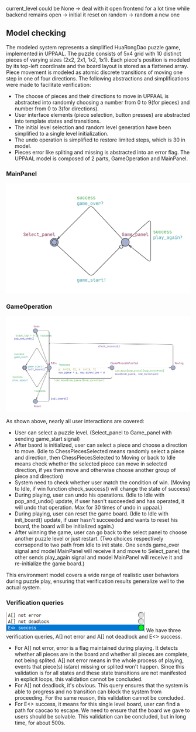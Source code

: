 current_level could be None -> deal with it
open frontend for a lot time while backend remains open -> initial it
reset on random -> random a new one

## Model checking
The modeled system represents a simplified HuaRongDao puzzle game, implemented in UPPAAL. The puzzle consists of 5x4 grid with 10 distinct pieces of varying sizes (2x2, 2x1, 1x2, 1x1). Each piece's position is modeled by its top-left coordinate and the board layout is stored as a flattened array. Piece movement is modeled as atomic discrete transitions of moving one step in one of four directions.
The following abstractions and simplifications were made to facilitate verification:
- The choose of pieces and their directions to move in UPPAAL is abstracted into randomly choosing a number from 0 to 9(for pieces) and number from 0 to 3(for directions).
- User interface elements (piece selection, button presses) are abstracted into template states and transitions.
- The initial level selection and random level generation have been simplified to a single level initialization.
- The undo operation is simplified to restore limited steps, which is 30 in model.
- Pieces error like spliting and missing is abstracted into an error flag.
The UPPAAL model is composed of 2 parts, GameOperation and MainPanel.

### MainPanel
![Panel](images/Panel.png)

### GameOperation
![Operation](images/GameOperation.png)

As shown above, nearly all user interactions are covered:
- User can select a puzzle level. (Select_panel to Game_panel with sending game_start signal)
- After baord is initialized, user can select a piece and choose a direction to move. (Idle to ChessPiecesSelected means randomly select a piece and direction, then ChessPiecesSelected to Moving or back to Idle means check whether the selected piece can move in selected direction, if yes then move and otherwise choose another group of piece and direction)
- System need to check whether user match the condition of win. (Moving to Idle, if win function check_success() will change the state of success)
- During playing, user can undo his operations. (Idle to Idle with pop_and_undo() update, if user hasn't succeeded and has operated, it will undo that operation. Max for 30 times of undo in uppaal.)
- During playing, user can reset the game board. (Idle to Idle with init_board() update, if user hasn't succeeded and wants to reset his board, the board will be initialized again.)
- After winning the game, user can go back to the select panel to choose another puzzle level or just restart. (Two choices respectively corrsepond to two path from Idle to init state. One sends game_over signal and model MainPanel will receive it and move to Select_panel; the other sends play_again signal and model MainPanel will receive it and re-initialize the game board.)

This environment model covers a wide range of realistic user behaviors during puzzle play, ensuring that verification results generalize well to the actual system.

### Verification queries
![Querys](images/Query.png)
We have three verification queries, A[] not error and A[] not deadlock and E<> success.
- For A[] not error, error is a flag maintained during playing. It detects whether all pieces are in the board and whether all pieces are complete, not being splited. A[] not error means in the whole process of playing, events that piece(s) is(are) missing or splited won't happen. Since this validation is for all states and these state transitions are not manifested in explicit loops, this validation cannot be concluded.
- For A[] not deadlock, it's obvious. This query ensures that the system is able to progress and no transition can block the system from proceeding. For the same reason, this validation cannot be concluded.
- For E<> success, it means for this single level board, user can find a path for caocao to escape. We need to ensure that the board we gave to users should be solvable. This validation can be concluded, but in long time, for about 500s.
